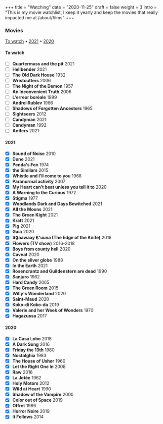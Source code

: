 +++
title = "Watching"
date = "2020-11-25"
draft = false
weight = 3
intro = "This is my movie watchlist, I keep it yearly and keep the movies that really impacted me at /about/films"
+++


### Movies

[To watch](#to-watch) •
[2021](#2021) •
[2020](#2020)

#### To watch

<div class="checklist">

- [ ] **Quartermass and the pit** 2021
- [ ] **Hellbender** 2021
- [ ] **The Old Dark House** 1932
- [ ] **Wristcutters** 2006
- [ ] **The Night of the Demon** 1957
- [ ] **An Inconvenient Truth** 2006
- [ ] **L'erreur boréale** 1999
- [ ] **Andrei Rublev** 1966
- [ ] **Shadows of Forgotten Ancestors** 1965
- [ ] **Sightseers** 2012
- [ ] **Candyman** 2021
- [ ] **Candyman** 1992
- [ ] **Antlers** 2021

</div>

#### 2021

<div class="checklist">

- [x] **Sound of Noise** 2010
- [x] **Dune** 2021
- [x] **Penda's Fen** 1974
- [x] **the Similars** 2015
- [x] **Whistle and I'll come to you** 1968
- [x] **Paranormal activity** 2007
- [x] **My Heart can't beat unless you tell it to** 2020
- [x] **A Warning to the Curious** 1972
- [x] **Stigma** 1977
- [x] **Woodlands Dark and Days Bewitched** 2021
- [x] **All the Moons** 2021
- [x] **The Green Kight** 2021
- [x] **Kratt** 2021
- [x] **Pig** 2021
- [x] **Gaia** 2020
- [x] **SG̲aawaay Ḵ'uuna (The Edge of the Knife)** 2018
- [x] **Flowers (TV show)** 2016-2018
- [x] **Boys from county hell** 2020
- [x] **Caveat** 2020
- [x] **On the silver globe** 1988
- [x] **In the Earth** 2021
- [x] **Rosencrantz and Guildenstern are dead** 1990
- [x] **Sanjuro** 1962
- [x] **Hard Candy** 2005
- [x] **The Green Room** 2015
- [x] **Willy's Wonderland** 2020
- [x] **Saint-Maud** 2020
- [x] **Koko-di Koko-da** 2019
- [x] **Valerie and her Week of Wonders** 1970
- [x] **Hagazussa** 2017

</div>

#### 2020

<div class="checklist">

- [x] **La Casa Lobo** 2018
- [x] **A Dark Song** 2016
- [x] **Friday the 13th** 1980
- [x] **Nostalghia** 1983
- [x] **The House of Usher** 1960
- [x] **Let the Right One In** 2008
- [x] **Raw** 2016
- [x] **La Jetée** 1962
- [x] **Holy Motors** 2012
- [x] **Wild at Heart** 1990
- [x] **Shadow of the Vampire** 2000
- [x] **Color out of Space** 2019
- [x] **Offret** 1986
- [x] **Horror Noire** 2019
- [x] **It Follows** 2014

</div>
